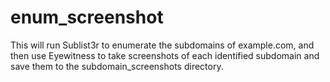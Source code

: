 # enum_screenshot
This will run Sublist3r to enumerate the subdomains of example.com, and then use Eyewitness to take screenshots of each identified subdomain and save them to the subdomain_screenshots directory.
